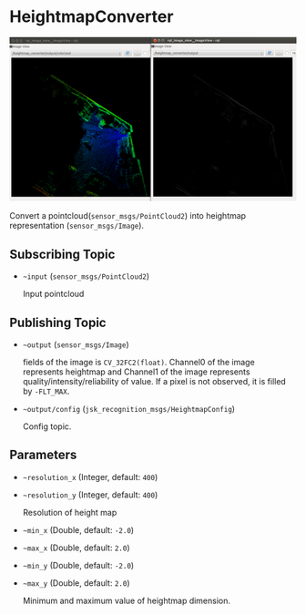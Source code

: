 # HeightmapConverter
![](images/heightmap_converter.png)

Convert a pointcloud(`sensor_msgs/PointCloud2`) into heightmap representation (`sensor_msgs/Image`).

## Subscribing Topic
* `~input` (`sensor_msgs/PointCloud2`)

  Input pointcloud

## Publishing Topic
* `~output` (`sensor_msgs/Image`)

  fields of the image is `CV_32FC2(float)`.
  Channel0 of the image represents heightmap and Channel1 of the image represents quality/intensity/reliability of value.
  If a pixel is not observed, it is filled by `-FLT_MAX`.

* `~output/config` (`jsk_recognition_msgs/HeightmapConfig`)

  Config topic.
## Parameters
* `~resolution_x` (Integer, default: `400`)
* `~resolution_y` (Integer, default: `400`)

  Resolution of height map

* `~min_x` (Double, default: `-2.0`)
* `~max_x` (Double, default: `2.0`)
* `~min_y` (Double, default: `-2.0`)
* `~max_y` (Double, default: `2.0`)

  Minimum and maximum value of heightmap dimension.
